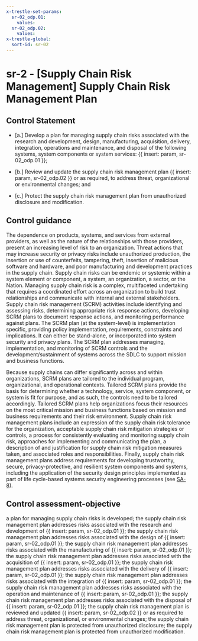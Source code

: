 ```yaml
---
x-trestle-set-params:
  sr-02_odp.01:
    values:
  sr-02_odp.02:
    values:
x-trestle-global:
  sort-id: sr-02
---
```


# sr-2 - \[Supply Chain Risk Management\] Supply Chain Risk Management Plan

## Control Statement

- \[a.\] Develop a plan for managing supply chain risks associated with the research and development, design, manufacturing, acquisition, delivery, integration, operations and maintenance, and disposal of the following systems, system components or system services: {{ insert: param, sr-02_odp.01 }};

- \[b.\] Review and update the supply chain risk management plan {{ insert: param, sr-02_odp.02 }} or as required, to address threat, organizational or environmental changes; and

- \[c.\] Protect the supply chain risk management plan from unauthorized disclosure and modification.

## Control guidance

The dependence on products, systems, and services from external providers, as well as the nature of the relationships with those providers, present an increasing level of risk to an organization. Threat actions that may increase security or privacy risks include unauthorized production, the insertion or use of counterfeits, tampering, theft, insertion of malicious software and hardware, and poor manufacturing and development practices in the supply chain. Supply chain risks can be endemic or systemic within a system element or component, a system, an organization, a sector, or the Nation. Managing supply chain risk is a complex, multifaceted undertaking that requires a coordinated effort across an organization to build trust relationships and communicate with internal and external stakeholders. Supply chain risk management (SCRM) activities include identifying and assessing risks, determining appropriate risk response actions, developing SCRM plans to document response actions, and monitoring performance against plans. The SCRM plan (at the system-level) is implementation specific, providing policy implementation, requirements, constraints and implications. It can either be stand-alone, or incorporated into system security and privacy plans. The SCRM plan addresses managing, implementation, and monitoring of SCRM controls and the development/sustainment of systems across the SDLC to support mission and business functions.

Because supply chains can differ significantly across and within organizations, SCRM plans are tailored to the individual program, organizational, and operational contexts. Tailored SCRM plans provide the basis for determining whether a technology, service, system component, or system is fit for purpose, and as such, the controls need to be tailored accordingly. Tailored SCRM plans help organizations focus their resources on the most critical mission and business functions based on mission and business requirements and their risk environment. Supply chain risk management plans include an expression of the supply chain risk tolerance for the organization, acceptable supply chain risk mitigation strategies or controls, a process for consistently evaluating and monitoring supply chain risk, approaches for implementing and communicating the plan, a description of and justification for supply chain risk mitigation measures taken, and associated roles and responsibilities. Finally, supply chain risk management plans address requirements for developing trustworthy, secure, privacy-protective, and resilient system components and systems, including the application of the security design principles implemented as part of life cycle-based systems security engineering processes (see [SA-8](#sa-8)).

## Control assessment-objective

a plan for managing supply chain risks is developed;
the supply chain risk management plan addresses risks associated with the research and development of {{ insert: param, sr-02_odp.01 }};
the supply chain risk management plan addresses risks associated with the design of {{ insert: param, sr-02_odp.01 }};
the supply chain risk management plan addresses risks associated with the manufacturing of {{ insert: param, sr-02_odp.01 }};
the supply chain risk management plan addresses risks associated with the acquisition of {{ insert: param, sr-02_odp.01 }};
the supply chain risk management plan addresses risks associated with the delivery of {{ insert: param, sr-02_odp.01 }};
the supply chain risk management plan addresses risks associated with the integration of {{ insert: param, sr-02_odp.01 }};
the supply chain risk management plan addresses risks associated with the operation and maintenance of {{ insert: param, sr-02_odp.01 }};
the supply chain risk management plan addresses risks associated with the disposal of {{ insert: param, sr-02_odp.01 }};
the supply chain risk management plan is reviewed and updated {{ insert: param, sr-02_odp.02 }} or as required to address threat, organizational, or environmental changes;
the supply chain risk management plan is protected from unauthorized disclosure;
the supply chain risk management plan is protected from unauthorized modification.
